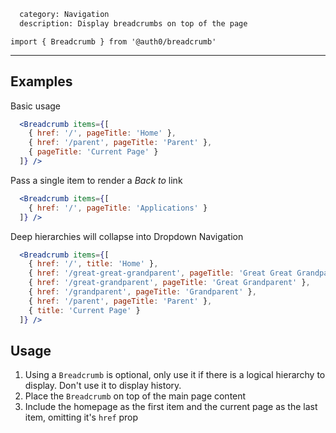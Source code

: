 ```meta
  category: Navigation
  description: Display breadcrumbs on top of the page
```

`import { Breadcrumb } from '@auth0/breadcrumb'`

---

## Examples

Basic usage

```jsx
  <Breadcrumb items={[
    { href: '/', pageTitle: 'Home' },
    { href: '/parent', pageTitle: 'Parent' },
    { pageTitle: 'Current Page' }
  ]} />
```

Pass a single item to render a _Back to_ link

```jsx
  <Breadcrumb items={[
    { href: '/', pageTitle: 'Applications' }
  ]} />
```

Deep hierarchies will collapse into Dropdown Navigation

```jsx
  <Breadcrumb items={[
    { href: '/', title: 'Home' },
    { href: '/great-great-grandparent', pageTitle: 'Great Great Grandparent' },
    { href: '/great-grandparent', pageTitle: 'Great Grandparent' },
    { href: '/grandparent', pageTitle: 'Grandparent' },
    { href: '/parent', pageTitle: 'Parent' },
    { title: 'Current Page' }
  ]} />
```

## Usage

1. Using a `Breadcrumb` is optional, only use it if there is a logical hierarchy to display. Don't use it to display history.
2. Place the `Breadcrumb` on top of the main page content 
3. Include the homepage as the first item and the current page as the last item, omitting it's `href` prop